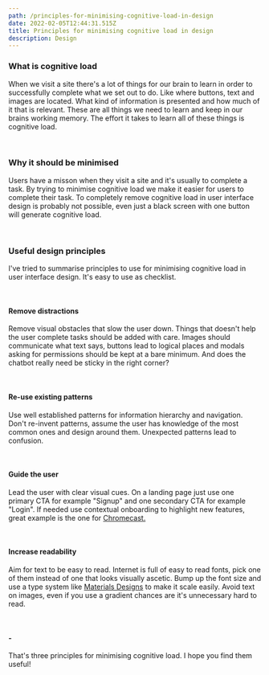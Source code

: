 ```yaml
---
path: /principles-for-minimising-cognitive-load-in-design
date: 2022-02-05T12:44:31.515Z
title: Principles for minimising cognitive load in design
description: Design
---
```

### What is cognitive load

When we visit a site there's a lot of things for our brain to learn in order to successfully complete what we set out to do. Like where buttons, text and images are located. What kind of information is presented and how much of it that is relevant. These are all things we need to learn and keep in our brains working memory. The effort it takes to learn all of these things is cognitive load.

<br />

### Why it should be minimised

Users have a misson when they visit a site and it's usually to complete a task. By trying to minimise cognitive load we make it easier for users to complete their task. To completely remove cognitive load in user interface design is probably not possible, even just a black screen with one button will generate cognitive load.

<br />

### Useful design principles

I've tried to summarise principles to use for minimising cognitive load in user interface design. It's easy to use as checklist.

<br />

#### Remove distractions

Remove visual obstacles that slow the user down. Things that doesn't help the user complete tasks should be added with care. Images should communicate what text says, buttons lead to logical places and modals asking for permissions should be kept at a bare minimum. And does the chatbot really need be sticky in the right corner?

<br />

#### Re-use existing patterns

Use well established patterns for information hierarchy and navigation. Don't re-invent patterns, assume the user has knowledge of the most common ones and design around them. Unexpected patterns lead to confusion.

<br />

#### Guide the user

Lead the user with clear visual cues. On a landing page just use one primary CTA for example "Signup" and one secondary CTA for example "Login". If needed use contextual onboarding to highlight new features, great example is the one for [Chromecast.](https://developers.google.com/cast/docs/design_checklist/cast-button#prompting) 

<br />

#### Increase readability

Aim for text to be easy to read. Internet is full of easy to read fonts, pick one of them instead of one that looks visually ascetic. Bump up the font size and use a type system like [Materials Designs](https://material.io/design/typography/the-type-system.html#type-scale) to make it scale easily. Avoid text on images, even if you use a gradient chances are it's unnecessary hard to read.

<br />

#### \-

That's three principles for minimising cognitive load. I hope you find them useful!